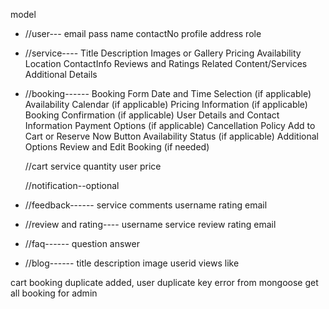 model

- //user---
  email
  pass
  name
  contactNo
  profile
  address
  role

- //service----
  Title
  Description
  Images or Gallery
  Pricing
  Availability
  Location
  ContactInfo
  Reviews and Ratings
  Related Content/Services
  Additional Details

- //booking------
  Booking Form
  Date and Time Selection (if applicable)
  Availability Calendar (if applicable)
  Pricing Information (if applicable)
  Booking Confirmation (if applicable)
  User Details and Contact Information
  Payment Options (if applicable)
  Cancellation Policy
  Add to Cart or Reserve Now Button
  Availability Status (if applicable)
  Additional Options
  Review and Edit Booking (if needed)

  //cart
  service
  quantity
  user
  price

  //notification--optional

- //feedback------
  service
  comments
  username
  rating
  email

- //review and rating----
  username
  service
  review
  rating
  email
- //faq------
  question
  answer

- //blog------
  title
  description
  image
  userid
  views
  like

cart booking duplicate added, user duplicate key error from mongoose
get all booking for admin